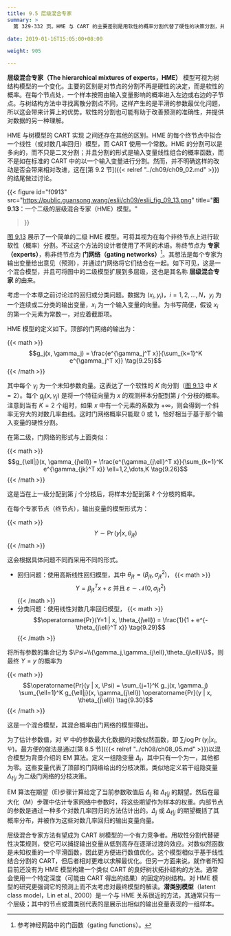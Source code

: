 ```yaml
---
title: 9.5 层级混合专家
summary: >
  第 329-332 页。HME 与 CART 的主要差别是用软性的概率分割代替了硬性的决策分割，并且在终节点中使用了回归模型而不是一个常数。HME 对一个平滑的函数求解最优化，但结果不像 CART 可清楚地表达成树结构。

date: 2019-01-16T15:05:00+08:00

weight: 905

---
```



**层级混合专家（The hierarchical mixtures of experts，HME）** 模型可视为树结构模型的一个变化。主要的区别是对节点的分割不再是硬性的决定，而是软性的概率。在每个节点处，一个样本按照由输入变量影响的概率进入左边或右边的子节点。与树结构方法中寻找离散分割点不同，这样产生的是平滑的参数最优化问题，所以这会带来计算上的优势。软性的分割也可能有助于改善预测的准确性，并提供对数据的另一种理解。

HME 与树模型的 CART 实现 之间还存在其他的区别。HME 的每个终节点中拟合一个线性（或对数几率回归）模型，而 CART 使用一个常数。HME 的分割可以是多向的，而不只是二叉分割；并且分割的形式是输入变量线性组合的概率函数，而不是如在标准的 CART 中的以一个输入变量进行分割。然而，并不明确这样的改动是否会带来相对改进，这在[第 9.2 节]({{< relref "../ch09/ch09_02.md" >}})的结尾做过讨论。

{{< figure
  id="f0913"
  src="https://public.guansong.wang/eslii/ch09/eslii_fig_09_13.png"
  title="**图 9.13**：一个二级的层级混合专家（HME）模型。"
>}}

[图 9.13](#figure-f0913) 展示了一个简单的二级 HME 模型。可将其视为在每个非终节点上进行软软性（概率）分割。不过这个方法的设计者使用了不同的术语。称终节点为 **专家（experts）**，称非终节点为 **门网络（gating networks）**[^1]。其想法是每个专家为输出变量给出意见（预测），并通过门网络将它们结合在一起。如下可见，这是一个混合模型，并且可将图中的二级模型扩展到多层级，这也是其名称 **层级混合专家** 的由来。

考虑一个本章之前讨论过的回归或分类问题。数据为 $(x_i,y_i)$，$i=1,2,\dots,N$，$y_i$ 为一个连续或二分类的输出变量，$x_i$ 为一个输入变量的向量。为书写简便，假设 $x_i$ 的第一个元素为常数一，对应着截距项。

HME 模型的定义如下。顶部的门网络的输出为：

{{< math >}}
$$g_j(x, \gamma_j) = \frac{e^{\gamma_j^T x}}{\sum_{k=1}^K e^{\gamma_j^T x}}
\tag{9.25}$$
{{< /math >}}

其中每个 $\gamma_j$ 为一个未知参数向量。这表达了一个软性的 $K$ 向分割（[图 9.13](#figure-f0913) 中 $K=2$）。每个 $g_j(x,\gamma_j)$ 是将一个特征向量为 $x$ 的观测样本分配到第 $j$ 个分枝的概率。注意到当有 $K=2$ 个组时，如果 $x$ 中有一个元素的系数为 $+\infty$，则会得到一个斜率无穷大的对数几率曲线。这时门网络概率只能取 0 或 1，恰好相当于基于那个输入变量的硬性分割。

在第二级，门网络的形式与上面类似：

{{< math >}}
$$g_{\ell|j}(x, \gamma_{j\ell}) =
\frac{e^{\gamma_{j\ell}^T x}}{\sum_{k=1}^K e^{\gamma_{jk}^T x}}
\ell=1,2,\dots,K \tag{9.26}$$
{{< /math >}}

这是当在上一级分配到第 $j$ 个分枝后，将样本分配到第 $\ell$ 个分枝的概率。

在每个专家节点（终节点），输出变量的模型形式为：

{{< math >}}
$$ Y \sim \operatorname{Pr}(y|x,\theta_{j\ell}) \tag{9.27}$$
{{< /math >}}

这会根据具体问题不同而采用不同的形式。

* 回归问题：使用高斯线性回归模型，其中 $\theta_{j\ell}=(\beta_{j\ell},\sigma^2_{j\ell})$，
  {{< math >}}
  $$Y = \beta_{j\ell}^T x + \varepsilon \text{ 并且 }
  \varepsilon \sim \mathcal{N}(0, \sigma_{j\ell}^2) \tag{9.28}$$
  {{< /math >}}
* 分类问题：使用线性对数几率回归模型，
  {{< math >}}
  $$\operatorname{Pr}(Y=1 | x, \theta_{j\ell}) =
  \frac{1}{1 + e^{-\theta_{j\ell}^T x}} \tag{9.29}$$
  {{< /math >}}

将所有参数的集合记为 $\Psi=\\{\gamma_j,\gamma_{j\ell},\theta_{j\ell}\\}$，则最终 $Y=y$ 的概率为

{{< math >}}
$$\operatorname{Pr}(y | x, \Psi) = \sum_{j=1}^K g_j(x, \gamma_j)
\sum_{\ell=1}^K g_{\ell|j}(x, \gamma_{j\ell})
\operatorname{Pr}(y | x, \theta_{j\ell}) \tag{9.30}$$
{{< /math >}}

这是一个混合模型，其混合概率由门网络的模型得出。

为了估计参数值，对 $\Psi$ 中的参数最大化数据的对数似然函数，即 $\sum_i\log\operatorname{Pr}(y_i|x_i,\Psi)$。最方便的做法是通过[第 8.5 节]({{< relref "../ch08/ch08_05.md" >}})以混合模型为背景介绍的 EM 算法。定义一组隐变量 $\Delta_j$，其中只有一个为一，其他都为零。这些变量代表了顶部的门网络给出的分枝决策。类似地定义若干组隐变量 $\Delta_{\ell|j}$ 为二级门网络的分枝决策。

EM 算法在期望（E)步骤计算给定了当前参数取值后 $\Delta_j$ 和 $\Delta_{\ell|j}$ 的期望。然后在最大化（M）步骤中估计专家网络中参数时，将这些期望作为样本的权重。内部节点的参数是通过一种多个对数几率回归的方法估计出的。$\Delta_j$ 或 $\Delta_{\ell|j}$ 的期望概括了其概率分布，并被作为这些对数几率回归的输出变量向量。

层级混合专家方法有望成为 CART 树模型的一个有力竞争者。用软性分割代替硬性决策规则，使它可以捕捉输出变量从低到高存在逐渐过渡的效应。对数似然函数是未知权重的一个平滑函数，因此更方便进行数值优化。这个模型相似于基于线性结合分割的 CART，但后者相对更难以求解最优化。但另一方面来说，就作者所知目前还没有为 HME 模型构建一个类似 CART 的良好树状拓扑结构的方法。通常会使用一个特定深度（可能由 CART 得出的结果）的固定的树结构。对 HME 模型的研究更强调它的预测上而不太考虑对最终模型的解读。**潜类别模型**（latent class model，Lin et al., 2000）是一个与 HME 关系很近的方法，其通常只有一个层级；其中的节点或潜类别代表的是展示出相似的输出变量表现的一组样本。

[^1]: 参考神经网路中的门函数（gating functions）。